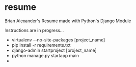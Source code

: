 # resume
Brian Alexander's Resume made with Python's Django Module

Instructions are in progress...

* virtualenv --no-site-packages [project_name]
* pip install -r requirements.txt
* django-admin startproject [project_name]
* python manage.py startapp main
*
